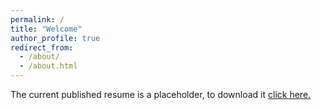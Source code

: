 ```yaml
---
permalink: /
title: "Welcome"
author_profile: true
redirect_from: 
  - /about/
  - /about.html
---
```



The current published resume is a placeholder, to download it <a
    href="../files/tempR.pdf"> click here.</a>